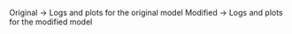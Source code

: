 Original -> Logs and plots for the original model
Modified -> Logs and plots for the modified model
